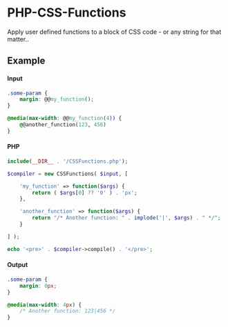# PHP-CSS-Functions
Apply user defined functions to a block of CSS code - or any string for that matter..


## Example

#### Input
```CSS
.some-param {
    margin: @@my_function();
}

@media(max-width: @@my_function(4)) {
    @@another_function(123, 456)
}
```

#### PHP
```PHP
include(__DIR__ . '/CSSFunctions.php');

$compiler = new CSSFunctions( $input, [

    'my_function' => function($args) {
        return ( $args[0] ?? '0' ) . 'px';
    },

    'another_function' => function($args) {
        return "/* Another function: " . implode('|', $args) . " */";
    }

] );

echo '<pre>' . $compiler->compile() . '</pre>';
```


#### Output

```css
.some-param {
    margin: 0px;
}

@media(max-width: 4px) {
    /* Another function: 123|456 */
}
```
